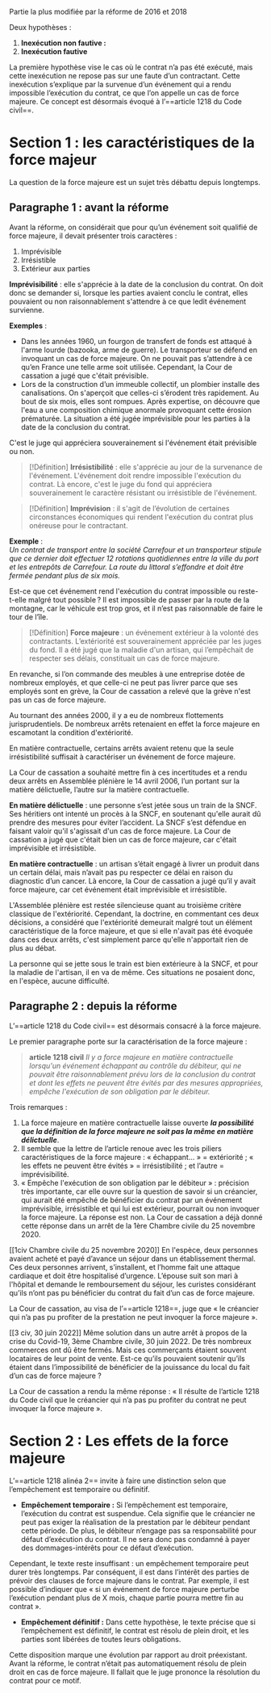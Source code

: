 Partie la plus modifiée par la réforme de 2016 et 2018

Deux hypothèses :

1. **Inexécution non fautive :**
2. **Inexécution fautive**

La première hypothèse vise le cas où le contrat n’a pas été exécuté, mais cette inexécution ne repose pas sur une faute d’un contractant. Cette inexécution s’explique par la survenue d’un événement qui a rendu impossible l’exécution du contrat, ce que l’on appelle un cas de force majeure. Ce concept est désormais évoqué à l’==article 1218 du Code civil==.
# Section 1 : les caractéristiques de la force majeur

La question de la force majeure est un sujet très débattu depuis longtemps.

## Paragraphe 1 : avant la réforme
Avant la réforme, on considérait que pour qu’un événement soit qualifié de force majeure, il devait présenter trois caractères :

1. Imprévisible
2. Irrésistible
3. Extérieur aux parties

**Imprévisibilité** : elle s'apprécie à la date de la conclusion du contrat. On doit donc se demander si, lorsque les parties avaient conclu le contrat, elles pouvaient ou non raisonnablement s'attendre à ce que ledit événement survienne.

**Exemples** :  
- Dans les années 1960, un fourgon de transfert de fonds est attaqué à l'arme lourde (bazooka, arme de guerre). Le transporteur se défend en invoquant un cas de force majeure. On ne pouvait pas s’attendre à ce qu’en France une telle arme soit utilisée. Cependant, la Cour de cassation a jugé que c'était prévisible.  
- Lors de la construction d’un immeuble collectif, un plombier installe des canalisations. On s'aperçoit que celles-ci s’érodent très rapidement. Au bout de six mois, elles sont rompues. Après expertise, on découvre que l'eau a une composition chimique anormale provoquant cette érosion prématurée. La situation a été jugée imprévisible pour les parties à la date de la conclusion du contrat.

C'est le juge qui appréciera souverainement si l'événement était prévisible ou non.

>[!Définition]
>**Irrésistibilité** : elle s'apprécie au jour de la survenance de l'événement. L'événement doit rendre impossible l'exécution du contrat. Là encore, c'est le juge du fond qui appréciera souverainement le caractère résistant ou irrésistible de l'événement.

>[!Définition]
>**Imprévision** : il s'agit de l’évolution de certaines circonstances économiques qui rendent l'exécution du contrat plus onéreuse pour le contractant.

**Exemple** :  
*Un contrat de transport entre la société Carrefour et un transporteur stipule que ce dernier doit effectuer 12 rotations quotidiennes entre la ville du port et les entrepôts de Carrefour. La route du littoral s’effondre et doit être fermée pendant plus de six mois.* 

Est-ce que cet événement rend l'exécution du contrat impossible ou reste-t-elle malgré tout possible ? Il est impossible de passer par la route de la montagne, car le véhicule est trop gros, et il n’est pas raisonnable de faire le tour de l’île.

>[!Définition]
>**Force majeure** : un événement extérieur à la volonté des contractants. L’extériorité est souverainement appréciée par les juges du fond. Il a été jugé que la maladie d'un artisan, qui l’empêchait de respecter ses délais, constituait un cas de force majeure. 

En revanche, si l’on commande des meubles à une entreprise dotée de nombreux employés, et que celle-ci ne peut pas livrer parce que ses employés sont en grève, la Cour de cassation a relevé que la grève n'est pas un cas de force majeure.

Au tournant des années 2000, il y a eu de nombreux flottements jurisprudentiels. De nombreux arrêts retenaient en effet la force majeure en escamotant la condition d'extériorité.

En matière contractuelle, certains arrêts avaient retenu que la seule irrésistibilité suffisait à caractériser un événement de force majeure.

La Cour de cassation a souhaité mettre fin à ces incertitudes et a rendu deux arrêts en Assemblée plénière le 14 avril 2006, l’un portant sur la matière délictuelle, l’autre sur la matière contractuelle.

**En matière délictuelle** : une personne s’est jetée sous un train de la SNCF. Ses héritiers ont intenté un procès à la SNCF, en soutenant qu'elle aurait dû prendre des mesures pour éviter l’accident. La SNCF s’est défendue en faisant valoir qu'il s'agissait d'un cas de force majeure. La Cour de cassation a jugé que c'était bien un cas de force majeure, car c'était imprévisible et irrésistible.

**En matière contractuelle** : un artisan s’était engagé à livrer un produit dans un certain délai, mais n’avait pas pu respecter ce délai en raison du diagnostic d’un cancer. Là encore, la Cour de cassation a jugé qu’il y avait force majeure, car cet événement était imprévisible et irrésistible.

L'Assemblée plénière est restée silencieuse quant au troisième critère classique de l'extériorité. Cependant, la doctrine, en commentant ces deux décisions, a considéré que l'extériorité demeurait malgré tout un élément caractéristique de la force majeure, et que si elle n'avait pas été évoquée dans ces deux arrêts, c'est simplement parce qu'elle n'apportait rien de plus au débat.

La personne qui se jette sous le train est bien extérieure à la SNCF, et pour la maladie de l'artisan, il en va de même. Ces situations ne posaient donc, en l'espèce, aucune difficulté.

## Paragraphe 2 : depuis la réforme 
L’==article 1218 du Code civil== est désormais consacré à la force majeure.

Le premier paragraphe porte sur la caractérisation de la force majeure : 

> **article 1218 civil**
> *Il y a force majeure en matière contractuelle lorsqu'un événement échappant au contrôle du débiteur, qui ne pouvait être raisonnablement prévu lors de la conclusion du contrat et dont les effets ne peuvent être évités par des mesures appropriées, empêche l'exécution de son obligation par le débiteur.*

Trois remarques :

1. La force majeure en matière contractuelle laisse ouverte ***la possibilité que la définition de la force majeure ne soit pas la même en matière délictuelle***.
2. Il semble que la lettre de l’article renoue avec les trois piliers caractéristiques de la force majeure : « échappant... » = extériorité ; « les effets ne peuvent être évités » = irrésistibilité ; et l’autre = imprévisibilité.
3. « Empêche l'exécution de son obligation par le débiteur » : précision très importante, car elle ouvre sur la question de savoir si un créancier, qui aurait été empêché de bénéficier du contrat par un événement imprévisible, irrésistible et qui lui est extérieur, pourrait ou non invoquer la force majeure. La réponse est non. La Cour de cassation a déjà donné cette réponse dans un arrêt de la 1ère Chambre civile du 25 novembre 2020. 

[[1civ Chambre civile du 25 novembre 2020]]
En l'espèce, deux personnes avaient acheté et payé d’avance un séjour dans un établissement thermal. Ces deux personnes arrivent, s’installent, et l’homme fait une attaque cardiaque et doit être hospitalisé d’urgence. L’épouse suit son mari à l'hôpital et demande le remboursement du séjour, les curistes considérant qu’ils n’ont pas pu bénéficier du contrat du fait d’un cas de force majeure. 

La Cour de cassation, au visa de l’==article 1218==, juge que « le créancier qui n’a pas pu profiter de la prestation ne peut invoquer la force majeure ». 

[[3 civ, 30 juin 2022]]
Même solution dans un autre arrêt à propos de la crise du Covid-19, 3ème Chambre civile, 30 juin 2022. De très nombreux commerces ont dû être fermés. Mais ces commerçants étaient souvent locataires de leur point de vente. Est-ce qu’ils pouvaient soutenir qu’ils étaient dans l’impossibilité de bénéficier de la jouissance du local du fait d’un cas de force majeure ? 

La Cour de cassation a rendu la même réponse : « Il résulte de l’article 1218 du Code civil que le créancier qui n’a pas pu profiter du contrat ne peut invoquer la force majeure ».

# Section 2 : Les effets de la force majeure

L’==article 1218 alinéa 2== invite à faire une distinction selon que l’empêchement est temporaire ou définitif.

- **Empêchement temporaire :** Si l’empêchement est temporaire, l’exécution du contrat est suspendue. Cela signifie que le créancier ne peut pas exiger la réalisation de la prestation par le débiteur pendant cette période. De plus, le débiteur n’engage pas sa responsabilité pour défaut d’exécution du contrat. Il ne sera donc pas condamné à payer des dommages-intérêts pour ce défaut d’exécution.

Cependant, le texte reste insuffisant : un empêchement temporaire peut durer très longtemps. Par conséquent, il est dans l’intérêt des parties de prévoir des clauses de force majeure dans le contrat. Par exemple, il est possible d’indiquer que « si un événement de force majeure perturbe l’exécution pendant plus de X mois, chaque partie pourra mettre fin au contrat ».

- **Empêchement définitif :** Dans cette hypothèse, le texte précise que si l’empêchement est définitif, le contrat est résolu de plein droit, et les parties sont libérées de toutes leurs obligations.

Cette disposition marque une évolution par rapport au droit préexistant. Avant la réforme, le contrat n’était pas automatiquement résolu de plein droit en cas de force majeure. Il fallait que le juge prononce la résolution du contrat pour ce motif.